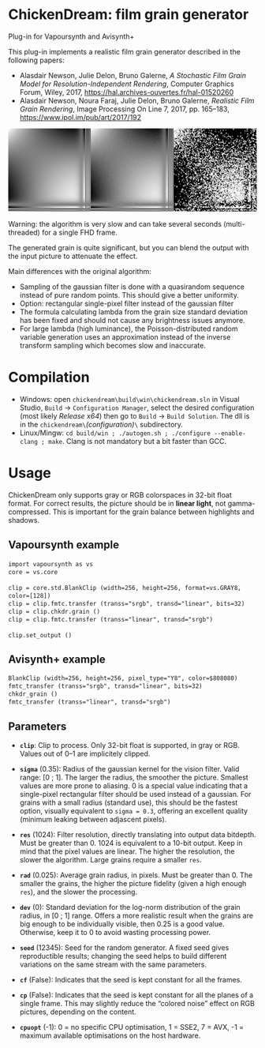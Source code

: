 ﻿ChickenDream: film grain generator
==================================

Plug-in for Vapoursynth and Avisynth+

This plug-in implements a realistic film grain generator described in the following papers:
* Alasdair Newson, Julie Delon, Bruno Galerne, *A Stochastic Film Grain Model for Resolution-Independent Rendering*, Computer Graphics Forum, Wiley, 2017, https://hal.archives-ouvertes.fr/hal-01520260
* Alasdair Newson, Noura Faraj, Julie Delon, Bruno Galerne, *Realistic Film Grain Rendering*, Image Processing On Line 7, 2017, pp. 165–183, https://www.ipol.im/pub/art/2017/192

![Example: original / with mild grain / with insanely huge grain](doc/grain.png "Example: original / with mild grain / with insanely huge grain")

Warning: the algorithm is very slow and can take several seconds (multi-threaded) for a single FHD frame.

The generated grain is quite significant, but you can blend the output with the input picture to attenuate the effect.

Main differences with the original algorithm:
* Sampling of the gaussian filter is done with a quasirandom sequence instead of pure random points. This should give a better uniformity.
* Option: rectangular single-pixel filter instead of the gaussian filter
* The formula calculating lambda from the grain size standard deviation has been fixed and should not cause any brightness issues anymore.
* For large lambda (high luminance), the Poisson-distributed random variable generation uses an approximation instead of the inverse transform sampling which becomes slow and inaccurate.

# Compilation

* Windows: open `chickendream\build\win\chickendream.sln` in Visual Studio, `Build` -> `Configuration Manager`, select the desired configuration (most likely *Release x64*) then go to `Build` -> `Build Solution`. The dll is in the `chickendream\`*(configuration)*`\` subdirectory.
* Linux/Mingw: `cd build/win ; ./autogen.sh ; ./configure --enable-clang ; make`. Clang is not mandatory but a bit faster than GCC.

# Usage

ChickenDream only supports gray or RGB colorspaces in 32-bit float format. For correct results, the picture should be in **linear light**, not gamma-compressed. This is important for the grain balance between highlights and shadows.

## Vapoursynth example

```
import vapoursynth as vs
core = vs.core

clip = core.std.BlankClip (width=256, height=256, format=vs.GRAY8, color=[128])
clip = clip.fmtc.transfer (transs="srgb", transd="linear", bits=32)
clip = clip.chkdr.grain ()
clip = clip.fmtc.transfer (transs="linear", transd="srgb")

clip.set_output ()
```

## Avisynth+ example

```
BlankClip (width=256, height=256, pixel_type="Y8", color=$808080)
fmtc_transfer (transs="srgb", transd="linear", bits=32)
chkdr_grain ()
fmtc_transfer (transs="linear", transd="srgb")
```

## Parameters

* **`clip`**: Clip to process. Only 32-bit float is supported, in gray or RGB. Values out of 0–1 are implicitely clipped.

* **`sigma`** (0.35): Radius of the gaussian kernel for the vision filter. Valid range: [0 ; 1]. The larger the radius, the smoother the picture. Smallest values are more prone to aliasing. 0 is a special value indicating that a single-pixel rectangular filter should be used instead of a gaussian. For grains with a small radius (standard use), this should be the fastest option, visually equivalent to `sigma = 0.3`, offering an excellent quality (minimum leaking between adjascent pixels).

* **`res`** (1024): Filter resolution, directly translating into output data bitdepth. Must be greater than 0. 1024 is equivalent to a 10-bit output. Keep in mind that the pixel values are linear. The higher the resolution, the slower the algorithm. Large grains require a smaller `res`.

* **`rad`** (0.025): Average grain radius, in pixels. Must be greater than 0. The smaller the grains, the higher the picture fidelity (given a high enough `res`), and the slower the processing.

* **`dev`** (0): Standard deviation for the log-norm distribution of the grain radius, in [0 ; 1] range. Offers a more realistic result when the grains are big enough to be individually visible, then 0.25 is a good value. Otherwise, keep it to 0 to avoid wasting processing power.

* **`seed`** (12345): Seed for the random generator. A fixed seed gives reproductible results; changing the seed helps to build different variations on the same stream with the same parameters.

* **`cf`** (False): Indicates that the seed is kept constant for all the frames.

* **`cp`** (False): Indicates that the seed is kept constant for all the planes of a single frame. This may slightly reduce the “colored noise” effect on RGB pictures, depending on the content.

* **`cpuopt`** (-1): 0 = no specific CPU optimisation, 1 = SSE2, 7 = AVX, -1 = maximum available optimisations on the host hardware.
